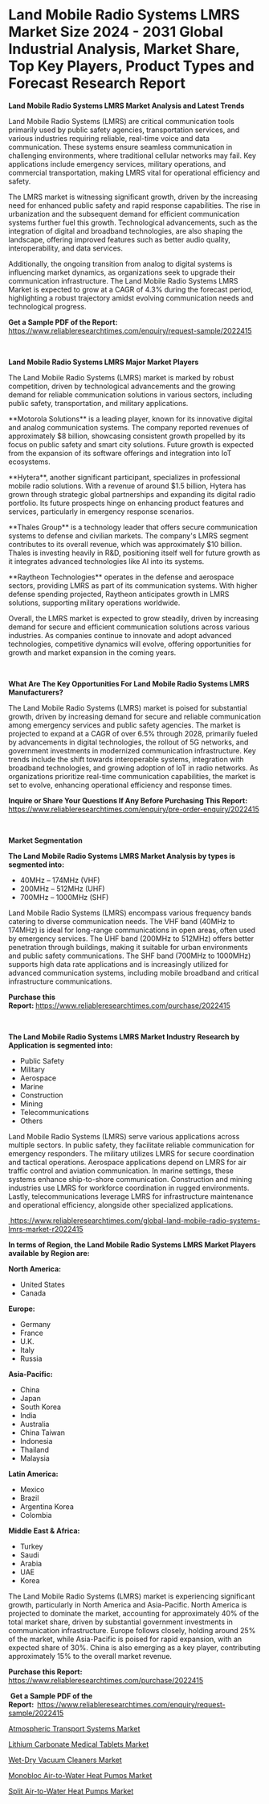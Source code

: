 <p><h1>Land Mobile Radio Systems LMRS Market Size 2024 - 2031 Global Industrial Analysis, Market Share, Top Key Players, Product Types and Forecast Research Report</h1></p><p><strong>Land Mobile Radio Systems LMRS Market Analysis and Latest Trends</strong></p>
<p><p>Land Mobile Radio Systems (LMRS) are critical communication tools primarily used by public safety agencies, transportation services, and various industries requiring reliable, real-time voice and data communication. These systems ensure seamless communication in challenging environments, where traditional cellular networks may fail. Key applications include emergency services, military operations, and commercial transportation, making LMRS vital for operational efficiency and safety.</p><p>The LMRS market is witnessing significant growth, driven by the increasing need for enhanced public safety and rapid response capabilities. The rise in urbanization and the subsequent demand for efficient communication systems further fuel this growth. Technological advancements, such as the integration of digital and broadband technologies, are also shaping the landscape, offering improved features such as better audio quality, interoperability, and data services.</p><p>Additionally, the ongoing transition from analog to digital systems is influencing market dynamics, as organizations seek to upgrade their communication infrastructure. The Land Mobile Radio Systems LMRS Market is expected to grow at a CAGR of 4.3% during the forecast period, highlighting a robust trajectory amidst evolving communication needs and technological progress.</p></p>
<p><strong>Get a Sample PDF of the Report:&nbsp;</strong> <a href="https://www.reliableresearchtimes.com/enquiry/request-sample/2022415?utm_campaign=1612&utm_medium=2&utm_source=Github&utm_content=ia&utm_term=28102024&utm_id=land-mobile-radio-systems-lmrs">https://www.reliableresearchtimes.com/enquiry/request-sample/2022415</a></p>
<p>&nbsp;</p>
<p><strong>Land Mobile Radio Systems LMRS Major Market Players</strong></p>
<p><p>The Land Mobile Radio Systems (LMRS) market is marked by robust competition, driven by technological advancements and the growing demand for reliable communication solutions in various sectors, including public safety, transportation, and military applications.</p><p>**Motorola Solutions** is a leading player, known for its innovative digital and analog communication systems. The company reported revenues of approximately $8 billion, showcasing consistent growth propelled by its focus on public safety and smart city solutions. Future growth is expected from the expansion of its software offerings and integration into IoT ecosystems.</p><p>**Hytera**, another significant participant, specializes in professional mobile radio solutions. With a revenue of around $1.5 billion, Hytera has grown through strategic global partnerships and expanding its digital radio portfolio. Its future prospects hinge on enhancing product features and services, particularly in emergency response scenarios.</p><p>**Thales Group** is a technology leader that offers secure communication systems to defense and civilian markets. The company's LMRS segment contributes to its overall revenue, which was approximately $10 billion. Thales is investing heavily in R&D, positioning itself well for future growth as it integrates advanced technologies like AI into its systems.</p><p>**Raytheon Technologies** operates in the defense and aerospace sectors, providing LMRS as part of its communication systems. With higher defense spending projected, Raytheon anticipates growth in LMRS solutions, supporting military operations worldwide.</p><p>Overall, the LMRS market is expected to grow steadily, driven by increasing demand for secure and efficient communication solutions across various industries. As companies continue to innovate and adopt advanced technologies, competitive dynamics will evolve, offering opportunities for growth and market expansion in the coming years.</p></p>
<p>&nbsp;</p>
<p><strong>What Are The Key Opportunities For Land Mobile Radio Systems LMRS Manufacturers?</strong></p>
<p><p>The Land Mobile Radio Systems (LMRS) market is poised for substantial growth, driven by increasing demand for secure and reliable communication among emergency services and public safety agencies. The market is projected to expand at a CAGR of over 6.5% through 2028, primarily fueled by advancements in digital technologies, the rollout of 5G networks, and government investments in modernized communication infrastructure. Key trends include the shift towards interoperable systems, integration with broadband technologies, and growing adoption of IoT in radio networks. As organizations prioritize real-time communication capabilities, the market is set to evolve, enhancing operational efficiency and response times.</p></p>
<p><strong>Inquire or Share Your Questions If Any Before Purchasing This Report:</strong> <a href="https://www.reliableresearchtimes.com/enquiry/pre-order-enquiry/2022415?utm_campaign=1612&utm_medium=2&utm_source=Github&utm_content=ia&utm_term=28102024&utm_id=land-mobile-radio-systems-lmrs">https://www.reliableresearchtimes.com/enquiry/pre-order-enquiry/2022415</a></p>
<p>&nbsp;</p>
<p><strong>Market Segmentation</strong></p>
<p><strong>The Land Mobile Radio Systems LMRS Market Analysis by types is segmented into:</strong></p>
<p><ul><li>40MHz – 174MHz (VHF)</li><li>200MHz – 512MHz (UHF)</li><li>700MHz – 1000MHz (SHF)</li></ul></p>
<p><p>Land Mobile Radio Systems (LMRS) encompass various frequency bands catering to diverse communication needs. The VHF band (40MHz to 174MHz) is ideal for long-range communications in open areas, often used by emergency services. The UHF band (200MHz to 512MHz) offers better penetration through buildings, making it suitable for urban environments and public safety communications. The SHF band (700MHz to 1000MHz) supports high data rate applications and is increasingly utilized for advanced communication systems, including mobile broadband and critical infrastructure communications.</p></p>
<p><strong>Purchase this Report:&nbsp;</strong><a href="https://www.reliableresearchtimes.com/purchase/2022415?utm_campaign=1612&utm_medium=2&utm_source=Github&utm_content=ia&utm_term=28102024&utm_id=land-mobile-radio-systems-lmrs">https://www.reliableresearchtimes.com/purchase/2022415</a></p>
<p>&nbsp;</p>
<p><strong>The Land Mobile Radio Systems LMRS Market Industry Research by Application is segmented into:</strong></p>
<p><ul><li>Public Safety</li><li>Military</li><li>Aerospace</li><li>Marine</li><li>Construction</li><li>Mining</li><li>Telecommunications</li><li>Others</li></ul></p>
<p><p>Land Mobile Radio Systems (LMRS) serve various applications across multiple sectors. In public safety, they facilitate reliable communication for emergency responders. The military utilizes LMRS for secure coordination and tactical operations. Aerospace applications depend on LMRS for air traffic control and aviation communication. In marine settings, these systems enhance ship-to-shore communication. Construction and mining industries use LMRS for workforce coordination in rugged environments. Lastly, telecommunications leverage LMRS for infrastructure maintenance and operational efficiency, alongside other specialized applications.</p></p>
<p><a href="https://www.reliableresearchtimes.com/global-land-mobile-radio-systems-lmrs-market-r2022415?utm_campaign=1612&utm_medium=2&utm_source=Github&utm_content=ia&utm_term=28102024&utm_id=land-mobile-radio-systems-lmrs">&nbsp;https://www.reliableresearchtimes.com/global-land-mobile-radio-systems-lmrs-market-r2022415</a></p>
<p><strong>In terms of Region, the Land Mobile Radio Systems LMRS Market Players available by Region are:</strong></p>
<p>
    <p> <strong> North America: </strong>
        <ul>
            <li>United States</li>
            <li>Canada</li>
        </ul>
        </p> 
    <p> <strong> Europe: </strong>
        <ul>
            <li>Germany</li>
            <li>France</li>
            <li>U.K.</li>
            <li>Italy</li>
            <li>Russia</li>
        </ul>
        </p> 
    <p> <strong> Asia-Pacific: </strong>
        <ul>
            <li>China</li>
            <li>Japan</li>
            <li>South Korea</li>
            <li>India</li>
            <li>Australia</li>
            <li>China Taiwan</li>
            <li>Indonesia</li>
            <li>Thailand</li>
            <li>Malaysia</li>
        </ul>
        </p> 
    <p> <strong> Latin America: </strong>
        <ul>
            <li>Mexico</li>
            <li>Brazil</li>
            <li>Argentina Korea</li>
            <li>Colombia</li>
        </ul>
        </p> 
    <p> <strong> Middle East & Africa: </strong>
        <ul>
            <li>Turkey</li>
            <li>Saudi</li>
            <li>Arabia</li>
            <li>UAE</li>
            <li>Korea</li>
        </ul>
    </p>
    </p>
<p><p>The Land Mobile Radio Systems (LMRS) market is experiencing significant growth, particularly in North America and Asia-Pacific. North America is projected to dominate the market, accounting for approximately 40% of the total market share, driven by substantial government investments in communication infrastructure. Europe follows closely, holding around 25% of the market, while Asia-Pacific is poised for rapid expansion, with an expected share of 30%. China is also emerging as a key player, contributing approximately 15% to the overall market revenue.</p></p>
<p><strong>Purchase this Report: </strong><a href="https://www.reliableresearchtimes.com/purchase/2022415?utm_campaign=1612&utm_medium=2&utm_source=Github&utm_content=ia&utm_term=28102024&utm_id=land-mobile-radio-systems-lmrs">https://www.reliableresearchtimes.com/purchase/2022415</a></p>
<p>&nbsp;<strong>Get a Sample PDF of the Report:&nbsp;&nbsp;</strong><a href="https://www.reliableresearchtimes.com/enquiry/request-sample/2022415?utm_campaign=1612&utm_medium=2&utm_source=Github&utm_content=ia&utm_term=28102024&utm_id=land-mobile-radio-systems-lmrs">https://www.reliableresearchtimes.com/enquiry/request-sample/2022415</a></p>
<p><strong></strong></p>
<p><p><a href="https://github.com/Rekhakhatun65/Market-Research-Report-List-1/blob/main/atmospheric-transport-systems-market.md?utm_campaign=1612&utm_medium=2&utm_source=Github&utm_content=ia&utm_term=28102024&utm_id=land-mobile-radio-systems-lmrs">Atmospheric Transport Systems Market</a></p><p><a href="https://www.linkedin.com/pulse/global-lithium-carbonate-medical-tablets-market-comprehensive-ld1yc?utm_campaign=1612&utm_medium=2&utm_source=Github&utm_content=ia&utm_term=28102024&utm_id=land-mobile-radio-systems-lmrs">Lithium Carbonate Medical Tablets Market</a></p><p><a href="https://www.linkedin.com/pulse/market-dynamics-future-trends-global-wet-dry-vacuum-cleaners-nxtnc?utm_campaign=1612&utm_medium=2&utm_source=Github&utm_content=ia&utm_term=28102024&utm_id=land-mobile-radio-systems-lmrs">Wet-Dry Vacuum Cleaners Market</a></p><p><a href="https://www.linkedin.com/pulse/monobloc-air-to-water-heat-pumps-market-trends-strategic-insights-kpwpc?utm_campaign=1612&utm_medium=2&utm_source=Github&utm_content=ia&utm_term=28102024&utm_id=land-mobile-radio-systems-lmrs">Monobloc Air-to-Water Heat Pumps Market</a></p><p><a href="https://www.linkedin.com/pulse/global-split-air-to-water-heat-pumps-market-landscape-future-egv1c?utm_campaign=1612&utm_medium=2&utm_source=Github&utm_content=ia&utm_term=28102024&utm_id=land-mobile-radio-systems-lmrs">Split Air-to-Water Heat Pumps Market</a></p></p>